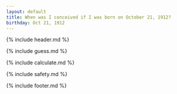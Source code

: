 ```yaml
---
layout: default
title: When was I conceived if I was born on October 21, 1912?
birthday: Oct 21, 1912
---
```


{% include header.md %}

{% include guess.md %}

{% include calculate.md %}

{% include safety.md %}

{% include footer.md %}



